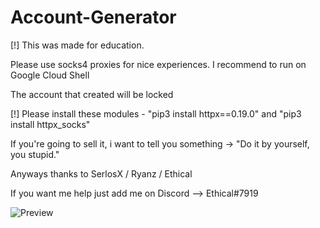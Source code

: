 # Account-Generator

[!] This was made for education.

Please use socks4 proxies for nice experiences.
I recommend to run on Google Cloud Shell

The account that created will be locked

[!] Please install these modules
    - "pip3 install httpx==0.19.0"
    and "pip3 install httpx_socks"

If you're going to sell it, i want to tell you something -> "Do it by yourself, you stupid."

Anyways thanks to SerlosX / Ryanz / Ethical

If you want me help just add me on Discord --> Ethical#7919

![Preview](https://media.discordapp.net/attachments/921395712586035230/923574616247656488/unknown.png)
